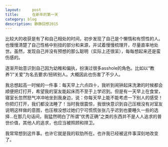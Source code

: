```yaml
---
layout:     post
title:      在新年的第一天
category: blog
description: 静静回想2015
---
```

比较大的收获是有了和自己相处的时间，初步发现了自己是个懒惰和有惯性的人。也慢慢清楚了自己性格中别扭的部分和来源，并试着慢慢梳理开，尽量直率地处世。虽然，发现自己并没有预想的那么聪明（实际上还很呆），每每想起来还是蛮伤感的。

逐渐开始意识到自己因为幼稚和偏执，扮演过很多asshole的角色。比如以“教养”/“关爱”为名去要求/扭转别人。大概因此也伤害了不少人。

我总想起高一时候的一件事：每天早上六点四十，我听到闹钟起床洗漱的时候都会顺便把灯打开，希望我的室友能起床而不至于上学迟到。但是有一天早上在食堂，寝室长忽然怒气冲冲地坐到我身边，说：你每天早上能不能考虑一下别人的感受！你把灯打开，我们都没法睡了！当时我很震惊，我很快意识到自己压根没有对室友说明这样做的意图，也压根没想过她们宁可慌慌张张几乎迟到也要睡久一些的选择...在那几句话间，我猛然明白了所谓“优秀正确”之类的东西并不是人人追求的普世价值，其他人的追求，也应当被照顾和捍卫。

我常常想到这件事。也许它就是我的软肋所在。也许我已经被这件事深刻地改变了。